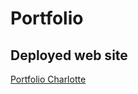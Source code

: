 # Portfolio 

## Deployed web site
[Portfolio Charlotte](https://youthful-liskov-71134e.netlify.app/)